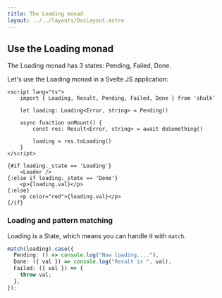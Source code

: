 ```yaml
---
title: The Loading monad
layout: ../../layouts/DocLayout.astro
---
```


## Use the Loading monad

The Loading monad has 3 states: Pending, Failed, Done.

Let's use the Loading monad in a Svelte JS application:

```svelte
<script lang="ts">
    import { Loading, Result, Pending, Failed, Done } from 'shulk'

    let loading: Loading<Error, string> = Pending()

	async function onMount() {
		const res: Result<Error, string> = await doSomething()

		loading = res.toLoading()
	}
</script>

{#if loading._state == 'Loading'}
	<Loader />
{:else if loading._state == 'Done'}
	<p>{loading.val}</p>
{:else}
	<p color="red">{loading.val}</p>
{/if}
```

### Loading and pattern matching

Loading is a State, which means you can handle it with `match`.

```ts
match(loading).case({
  Pending: () => console.log("Now loading...."),
  Done: ({ val }) => console.log("Result is ", val),
  Failed: ({ val }) => {
    throw val;
  },
});
```
